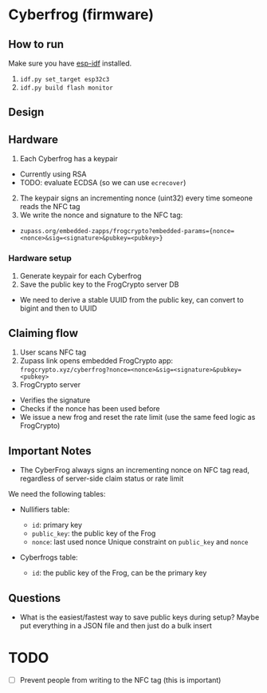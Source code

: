 # Cyberfrog (firmware)

## How to run

Make sure you have [esp-idf](https://github.com/espressif/esp-idf) installed.

1. `idf.py set_target esp32c3`
2. `idf.py build flash monitor`

## Design

## Hardware
1.  Each Cyberfrog has a keypair
  - Currently using RSA
  - TODO: evaluate ECDSA (so we can use `ecrecover`)
2. The keypair signs an incrementing nonce (uint32) every time someone reads the NFC tag
3. We write the nonce and signature to the NFC tag:
  - `zupass.org/embedded-zapps/frogcrypto?embedded-params={nonce=<nonce>&sig=<signature>&pubkey=<pubkey>}`

### Hardware setup
1. Generate keypair for each Cyberfrog
2. Save the public key to the FrogCrypto server DB
  -  We need to derive a stable UUID from the public key, can convert to bigint and then to UUID

## Claiming flow
1. User scans NFC tag
2. Zupass link opens embedded FrogCrypto app: `frogcrypto.xyz/cyberfrog?nonce=<nonce>&sig=<signature>&pubkey=<pubkey>`
3. FrogCrypto server
  - Verifies the signature
  - Checks if the nonce has been used before
  - We issue a new frog and reset the rate limit (use the same feed logic as FrogCrypto)

## Important Notes
- The CyberFrog always signs an incrementing nonce on NFC tag read, regardless of server-side claim status or rate limit

We need the following tables:
- Nullifiers table:
  - `id`: primary key
  - `public_key`: the public key of the Frog
  - `nonce`: last used nonce
Unique constraint on `public_key` and `nonce`

- Cyberfrogs table:
  - `id`: the public key of the Frog, can be the primary key

## Questions
- What is the easiest/fastest way to save public keys during setup? Maybe put everything in a JSON file and then just do a bulk insert


# TODO
- [ ] Prevent people from writing to the NFC tag (this is important)
